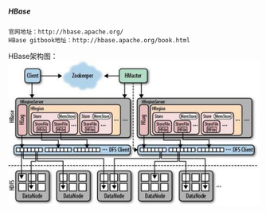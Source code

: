 
##### HBase

    官网地址：http://hbase.apache.org/
    HBase gitbook地址：http://hbase.apache.org/book.html


HBase架构图：
![HBase架构图](image/架构图.jpeg)


